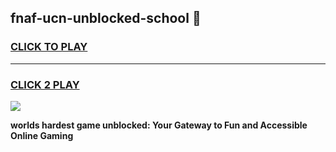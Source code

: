 
## fnaf-ucn-unblocked-school 👋
<h3>
<a href="https://premium.freeplayer.one?title=fnaf-ucn-unblocked-school&ref=14F">CLICK TO PLAY</a></h3>
<hr>

<h3>
<a href="https://premium.freeplayer.one?title=fnaf-ucn-unblocked-school&ref=14F">CLICK 2 PLAY</a>
  
</h3>

<a href="https://premium.freeplayer.one?title=fnaf-ucn-unblocked-school&ref=12F/"><img src="https://clearcache.store/games.png"></a>


**worlds hardest game unblocked: Your Gateway to Fun and Accessible Online Gaming**
